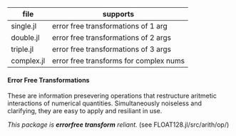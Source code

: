 | file | supports |
|------|----------|
| single.jl| error free transformations of 1 arg |
| double.jl| error free transformations of 2 args |
| triple.jl | error free transformations of 3 args |
| complex.jl| error free transforms for complex nums |


#### Error Free Transformations

These are information presevering operations that restructure aritmetic interactions of numerical quantities.
Simultaneously noiseless and clarifying, they are easy to apply and resiliant in use.

*This package is __errorfree transform__ reliant.* (see FLOAT128.jl/src/arith/op/)


